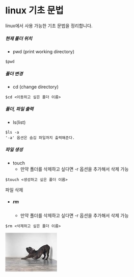 # linux 기초 문법

linux에서 사용 가능한 기초 문법을 정리합니다.



##### 현재 폴더 위치

- pwd (print working directory)

```shell
$pwd
```



##### 폴더 변경

- cd (change directory)

```shell
$cd <이동하고 싶은 폴더 이름>
```



##### 폴더, 파일 출력

- ls(list)

```shell
$ls -a
'-a' 옵션은 숨김 파일까지 출력해준다.
```



##### 파일 생성

- touch
  - 만약 폴더를 삭제하고 싶다면 -r 옵션을 추가해서 삭제 가능

```shell
$touch <생성하고 싶은 폴더 이름>
```



파일 삭제

- ##### rm
  
  - 만약 폴더를 삭제하고 싶다면 -r 옵션을 추가해서 삭제 가능

```shell
$rm <삭제하고 싶은 폴더 이름>
```



![cozydog](basic.assets/cozydog.jpg)



